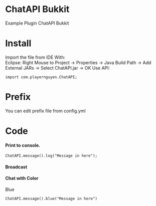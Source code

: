 # ChatAPI Bukkit
Example Plugin ChatAPI Bukkit
# Install
Import the file from IDE With:<br>
Eclipse: Right Mouse to Project -> Properties -> Java Build Path -> Add External JARs -> Select ChatAPI.jar -> OK
Use API:<br>
```
import com.playernguyen.ChatAPI;
```
# Prefix
You can edit prefix file from config.yml
# Code
<h4>Print to console.</h4>

```
ChatAPI.message().log("Message in here");
```
<h4>Broadcast</h4>

<h4>Chat with Color</h4>
Blue

```
ChatAPI.message().blue("Message in here")
```
